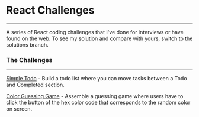 # React Challenges
---

A series of React coding challenges that I've done for interviews or have found on the web. To see my solution and compare with yours, switch to the solutions branch.

### The Challenges
---

<p>
<a href="https://github.com/jfinley6/react-challenges/tree/main/simple-todo" target="_blank" >Simple Todo</a> - Build a todo list where you can move tasks between a Todo and Completed section.
</p>
<p>
<a href="https://github.com/jfinley6/react-challenges/tree/solutions/color-guessing-game" target="_blank" >Color Guessing Game</a> - Assemble a guessing game where users have to click the button of the hex color code that corresponds to the random color on screen.
</p>
